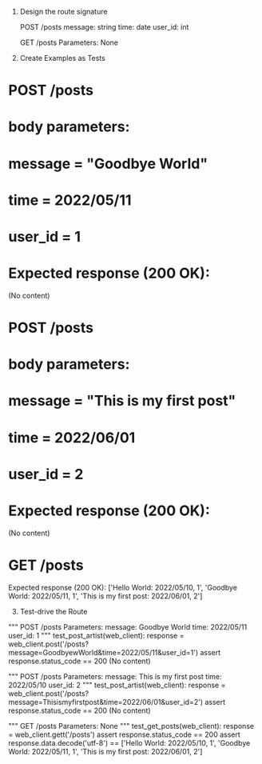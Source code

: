 1.  Design the route signature
    
    POST /posts
    message: string
    time: date
    user_id: int

    GET /posts
    Parameters: None

2.  Create Examples as Tests

# POST /posts

# body parameters:
# message = "Goodbye World"
# time = 2022/05/11
# user_id = 1

# Expected response (200 OK):

(No content)

# POST /posts

# body parameters:
# message = "This is my first post"
# time = 2022/06/01
# user_id = 2

# Expected response (200 OK):

(No content)

# GET /posts

Expected response (200 OK):
['Hello World: 2022/05/10, 1',
'Goodbye World: 2022/05/11, 1',
'This is my first post: 2022/06/01, 2']

3. Test-drive the Route

"""
POST /posts
Parameters:
message: Goodbye World
time: 2022/05/11
user_id: 1
"""
test_post_artist(web_client):
response = web_client.post('/posts?message=GoodbyewWorld&time=2022/05/11&user_id=1')
assert response.status_code == 200
(No content)

"""
POST /posts
Parameters:
message: This is my first post
time: 2022/05/10
user_id: 2
"""
test_post_artist(web_client):
response = web_client.post('/posts?message=Thisismyfirstpost&time=2022/06/01&user_id=2')
assert response.status_code == 200
(No content)

"""
GET /posts
Parameters:
None
"""
test_get_posts(web_client):
response = web_client.gett('/posts')
assert response.status_code == 200
assert response.data.decode('utf-8') == ['Hello World: 2022/05/10, 1',
'Goodbye World: 2022/05/11, 1',
'This is my first post: 2022/06/01, 2']